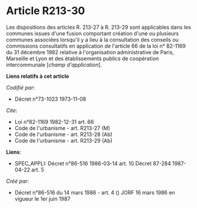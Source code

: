 # Article R213-30

Les dispositions des articles R. 213-27 à R. 213-29 sont applicables dans les communes issues d'une fusion comportant
création d'une ou plusieurs communes associées lorsqu'il y a lieu à la consultation des conseils ou commissions consultatifs
en application de l'article 66 de la loi n° 82-1169 du 31 décembre 1982 relative à l'organisation administrative de Paris,
Marseille et Lyon et des établissements publics de coopération intercommunale [*champ d'application*].

**Liens relatifs à cet article**

_Codifié par_:

  - Décret n°73-1023 1973-11-08

_Cite_:

  - Loi n°82-1169 1982-12-31 art. 66
  - Code de l'urbanisme - art. R213-27 (M)
  - Code de l'urbanisme - art. R213-28 (Ab)
  - Code de l'urbanisme - art. R213-29 (Ab)

**Liens**:

  - SPEC_APPLI: Décret n°86-516 1986-03-14 art. 10 Décret 87-284 1987-04-22 art. 5

_Créé par_:

  - Décret n°86-516 du 14 mars 1986 - art. 4 () JORF 16 mars 1986 en vigueur le   1er juin 1987

